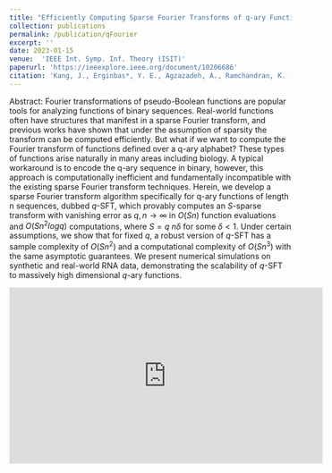 ```yaml
---
title: "Efficiently Computing Sparse Fourier Transforms of q-ary Functions"
collection: publications
permalink: /publication/qFourier
excerpt: ''
date: 2023-01-15
venue:  'IEEE Int. Symp. Inf. Theory (ISIT)'
paperurl: 'https://ieeexplore.ieee.org/document/10206686'
citation: 'Kang, J., Erginbas*, Y. E., Agzazadeh, A., Ramchandran, K. (2023). &quot;Efficiently Computing Sparse Fourier Transforms of q-ary Functions&quot;.'
---
```


Abstract: Fourier transformations of pseudo-Boolean functions are popular tools for analyzing functions of
binary sequences. Real-world functions often have structures that manifest in a sparse Fourier transform,
and previous works have shown that under the assumption of sparsity the transform can be computed
efficiently. But what if we want to compute the Fourier transform of functions defined over a q-ary
alphabet? These types of functions arise naturally in many areas including biology. A typical workaround
is to encode the q-ary sequence in binary, however, this approach is computationally inefficient and
fundamentally incompatible with the existing sparse Fourier transform techniques. Herein, we develop
a sparse Fourier transform algorithm specifically for q-ary functions of length n sequences, dubbed
$q$-SFT, which provably computes an $S$-sparse transform with vanishing error as $q,n \rightarrow \infty$ in $O(Sn)$
function evaluations and $O(Sn^2 log q)$ computations, where $S = q$
$n\delta$ for some $\delta < 1$. Under certain
assumptions, we show that for fixed $q$, a robust version of $q$-SFT has a sample complexity of $O(Sn^2)$
and a computational complexity of $O(Sn^3)$ with the same asymptotic guarantees. We present numerical
simulations on synthetic and real-world RNA data, demonstrating the scalability of $q$-SFT to massively
high dimensional $q$-ary functions.


<iframe width="560" height="315" src="https://www.youtube-nocookie.com/embed/_UgRE1iSrzY" frameborder="0" allow="accelerometer; autoplay; encrypted-media; gyroscope; picture-in-picture" allowfullscreen></iframe>
